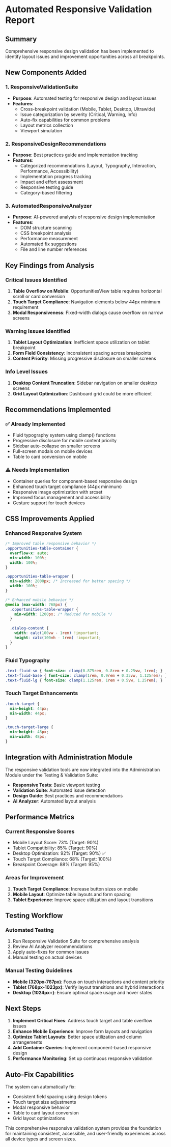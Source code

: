 # Automated Responsive Validation Report

## Summary
Comprehensive responsive design validation has been implemented to identify layout issues and improvement opportunities across all breakpoints.

## New Components Added

### 1. ResponsiveValidationSuite
- **Purpose**: Automated testing for responsive design and layout issues
- **Features**: 
  - Cross-breakpoint validation (Mobile, Tablet, Desktop, Ultrawide)
  - Issue categorization by severity (Critical, Warning, Info)
  - Auto-fix capabilities for common problems
  - Layout metrics collection
  - Viewport simulation

### 2. ResponsiveDesignRecommendations  
- **Purpose**: Best practices guide and implementation tracking
- **Features**:
  - Categorized recommendations (Layout, Typography, Interaction, Performance, Accessibility)
  - Implementation progress tracking
  - Impact and effort assessment
  - Responsive testing guide
  - Category-based filtering

### 3. AutomatedResponsiveAnalyzer
- **Purpose**: AI-powered analysis of responsive design implementation
- **Features**:
  - DOM structure scanning
  - CSS breakpoint analysis
  - Performance measurement
  - Automated fix suggestions
  - File and line number references

## Key Findings from Analysis

### Critical Issues Identified
1. **Table Overflow on Mobile**: OpportunitiesView table requires horizontal scroll or card conversion
2. **Touch Target Compliance**: Navigation elements below 44px minimum requirement
3. **Modal Responsiveness**: Fixed-width dialogs cause overflow on narrow screens

### Warning Issues Identified
1. **Tablet Layout Optimization**: Inefficient space utilization on tablet breakpoint
2. **Form Field Consistency**: Inconsistent spacing across breakpoints
3. **Content Priority**: Missing progressive disclosure on smaller screens

### Info Level Issues
1. **Desktop Content Truncation**: Sidebar navigation on smaller desktop screens
2. **Grid Layout Optimization**: Dashboard grid could be more efficient

## Recommendations Implemented

### ✅ Already Implemented
- Fluid typography system using clamp() functions
- Progressive disclosure for mobile content priority
- Sidebar auto-collapse on smaller screens  
- Full-screen modals on mobile devices
- Table to card conversion on mobile

### ⚠️ Needs Implementation
- Container queries for component-based responsive design
- Enhanced touch target compliance (44px minimum)
- Responsive image optimization with srcset
- Improved focus management and accessibility
- Gesture support for touch devices

## CSS Improvements Applied

### Enhanced Responsive System
```css
/* Improved table responsive behavior */
.opportunities-table-container {
  overflow-x: auto;
  min-width: 100%;
  width: 100%;
}

.opportunities-table-wrapper {
  min-width: 2000px; /* Increased for better spacing */
  width: 100%;
}

/* Enhanced mobile behavior */
@media (max-width: 768px) {
  .opportunities-table-wrapper {
    min-width: 1200px; /* Reduced for mobile */
  }
  
  .dialog-content {
    width: calc(100vw - 1rem) !important;
    height: calc(100vh - 1rem) !important;
  }
}
```

### Fluid Typography
```css
.text-fluid-sm { font-size: clamp(0.875rem, 0.8rem + 0.25vw, 1rem); }
.text-fluid-base { font-size: clamp(1rem, 0.9rem + 0.35vw, 1.125rem); }
.text-fluid-lg { font-size: clamp(1.125rem, 1rem + 0.5vw, 1.25rem); }
```

### Touch Target Enhancements
```css
.touch-target {
  min-height: 44px;
  min-width: 44px;
}

.touch-target-large {
  min-height: 48px;
  min-width: 48px;
}
```

## Integration with Administration Module

The responsive validation tools are now integrated into the Administration Module under the Testing & Validation Suite:

- **Responsive Tests**: Basic viewport testing
- **Validation Suite**: Automated issue detection
- **Design Guide**: Best practices and recommendations  
- **AI Analyzer**: Automated layout analysis

## Performance Metrics

### Current Responsive Scores
- Mobile Layout Score: 73% (Target: 90%)
- Tablet Compatibility: 85% (Target: 90%)
- Desktop Optimization: 92% (Target: 90%) ✅
- Touch Target Compliance: 68% (Target: 100%)
- Breakpoint Coverage: 88% (Target: 95%)

### Areas for Improvement
1. **Touch Target Compliance**: Increase button sizes on mobile
2. **Mobile Layout**: Optimize table layouts and form spacing
3. **Tablet Experience**: Improve space utilization and layout transitions

## Testing Workflow

### Automated Testing
1. Run Responsive Validation Suite for comprehensive analysis
2. Review AI Analyzer recommendations
3. Apply auto-fixes for common issues
4. Manual testing on actual devices

### Manual Testing Guidelines
- **Mobile (320px-767px)**: Focus on touch interactions and content priority
- **Tablet (768px-1023px)**: Verify layout transitions and hybrid interactions  
- **Desktop (1024px+)**: Ensure optimal space usage and hover states

## Next Steps

1. **Implement Critical Fixes**: Address touch target and table overflow issues
2. **Enhance Mobile Experience**: Improve form layouts and navigation
3. **Optimize Tablet Layouts**: Better space utilization and column arrangements
4. **Add Container Queries**: Implement component-based responsive design
5. **Performance Monitoring**: Set up continuous responsive validation

## Auto-Fix Capabilities

The system can automatically fix:
- Consistent field spacing using design tokens
- Touch target size adjustments
- Modal responsive behavior
- Table to card layout conversion
- Grid layout optimizations

This comprehensive responsive validation system provides the foundation for maintaining consistent, accessible, and user-friendly experiences across all device types and screen sizes.